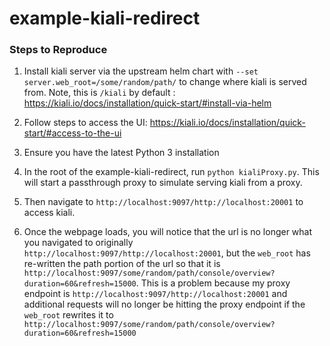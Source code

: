 # example-kiali-redirect

### Steps to Reproduce

1. Install kiali server via the upstream helm chart with `--set server.web_root=/some/random/path/` to change where kiali is served from. Note, this is `/kiali` by default :
https://kiali.io/docs/installation/quick-start/#install-via-helm

2. Follow steps to access the UI:
https://kiali.io/docs/installation/quick-start/#access-to-the-ui

3. Ensure you have the latest Python 3 installation

4. In the root of the example-kiali-redirect, run `python kialiProxy.py`. This will start a passthrough proxy to simulate serving kiali from a proxy.

5. Then navigate to `http://localhost:9097/http://localhost:20001` to access kiali.

6. Once the webpage loads, you will notice that the url is no longer what you navigated to originally `http://localhost:9097/http://localhost:20001`, but the `web_root` has re-written the path portion of the url so that it is `http://localhost:9097/some/random/path/console/overview?duration=60&refresh=15000`. This is a problem because my proxy endpoint is `http://localhost:9097/http://localhost:20001` and additional requests will no longer be hitting the proxy endpoint if the `web_root` rewrites it to `http://localhost:9097/some/random/path/console/overview?duration=60&refresh=15000`
